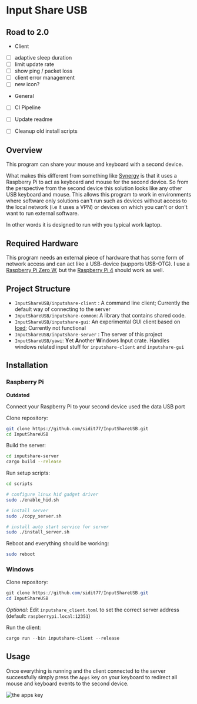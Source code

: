 # Input Share USB

## Road to 2.0
* Client
- [ ] adaptive sleep duration
- [ ] limit update rate
- [ ] show ping / packet loss
- [ ] client error management
- [ ] new icon?
* General
- [ ] CI Pipeline
- [ ] Update readme
- [ ] Cleanup old install scripts


## Overview

This program can share your mouse and keyboard with a second device. 

What makes this different from something like [Synergy](https://github.com/symless/synergy-core) is that it uses a Raspberry Pi to act as keyboard and mouse for the second device. So from the perspective from the second device this solution looks like any other USB keyboard and mouse. This allows this program to work in environments where software only solutions can't run such as devices without access to the local network (i.e it uses a VPN) or devices on which you can't or don't want to run external software.

In other words it is designed to run with you typical work laptop.

## Required Hardware

This program needs an external piece of hardware that has some form of network access and can act like a USB-device (supports USB-OTG). I use a [Raspberry Pi Zero W](https://www.raspberrypi.org/products/raspberry-pi-zero-w/), but the [Raspberry Pi 4](https://www.raspberrypi.org/products/raspberry-pi-4-model-b/) should work as well.

## Project Structure

* `InputShareUSB/inputshare-client` : A command line client; Currently the default way of connecting to the server
* `InputShareUSB/inputshare-common`: A library that contains shared code.
* `InputShareUSB/inputshare-gui`: An experimental GUI client based on [Iced](https://crates.io/crates/iced); Currently not functional
* `InputShareUSB/inputshare-server` : The server of this project
* `InputShareUSB/yawi`: **Y**et **A**nother **W**indows **I**nput crate. Handles windows related input stuff for `inputshare-client` and `inputshare-gui`



## Installation

### Raspberry Pi

**Outdated** 

Connect your Raspberry Pi to your second device used the data USB port

Clone repository:

```bash
git clone https://github.com/sidit77/InputShareUSB.git
cd InputShareUSB
```

Build the server:

````bash
cd inputshare-server
cargo build --release
````

Run setup scripts:

````bash
cd scripts

# configure linux hid gadget driver
sudo ./enable_hid.sh

# install server
sudo ./copy_server.sh

# install auto start service for server
sudo ./install_server.sh
````

Reboot and everything should be working:

```bash
sudo reboot
```



### Windows

Clone repository:

```powershell
git clone https://github.com/sidit77/InputShareUSB.git
cd InputShareUSB
```

*Optional:* Edit `inputshare_client.toml` to set the correct server address (default:  `raspberrypi.local:12351`)

Run the client:

````powershell
cargo run --bin inputshare-client --release
````



## Usage

Once everything is running and the client connected to the server successfully simply press the `Apps` key on your keyboard to redirect all mouse and keyboard events to the second device.

![the apps key](https://conemu.github.io/img/KeyboardAppsKey.png)

